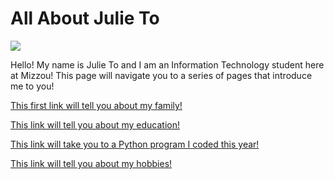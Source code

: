 # **All About Julie To**
![](https://github.com/julieto1/Midterm-Project-SP23/blob/73976171467dd197421a772636e0ef50f9b66d12/73E38F79-66B1-43DB-BA51-A17A1DE63060.jpg)

Hello! My name is Julie To and I am an Information Technology student here at Mizzou! This page will navigate you to a series of pages that introduce me to you!


[This first link will tell you about my family!](Family.md)

[This link will tell you about my education!](Education.md)

[This link will take you to a Python program I coded this year!](volume_calculator.py)

[This link will tell you about my hobbies!](Hobbies.md)
